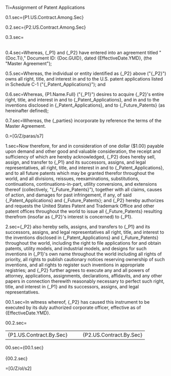 Ti=Assignment of Patent Applications

0.1.sec={P1.US.Contract.Among.Sec}	

0.2.sec={P2.US.Contract.Among.Sec}

0.3.sec=<br><br>

0.4.sec=Whereas, {_P1} and {_P2} have entered into an agreement titled "{Doc.Ti}," Document ID: {Doc.GUID}, dated {EffectiveDate.YMD}, (the "Master Agreement");

0.5.sec=Whereas, the individual or entity identified as {_P2} above ("{_P2}") owns all right, title, and interest in and to the U.S. patent applications listed in Schedule C-1 ("{_Patent_Applications}"); and

0.6.sec=Whereas, {P1.Name.Full} ("{_P1}") desires to acquire {_P2}'s entire right, title, and interest in and to {_Patent_Applications}, and in and to the inventions disclosed in {_Patent_Applications}, and to {_Future_Patents} (as hereinafter defined);

0.7.sec=Whereas, the {_parties} incorporate by reference the terms of the Master Agreement.

0.=[G/Z/paras/s7]


1.sec=Now therefore, for and in consideration of one dollar ($1.00) payable upon demand and other good and valuable consideration, the receipt and sufficiency of which are hereby acknowledged, {_P2} does hereby sell, assign, and transfer to {_P1} and its successors, assigns, and legal representatives, all right, title, and interest in and to {_Patent_Applications}, and to all future patents which may be granted therefor throughout the world, and all divisions, reissues, reexaminations, substitutions, continuations, continuations-in-part, utility conversions, and extensions thereof (collectively, "{_Future_Patents}"), together with all claims, causes of action, and damages for past infringement, if any, of said {_Patent_Applications} and {_Future_Patents}; and {_P2} hereby authorizes and requests the United States Patent and Trademark Office and other patent offices throughout the world to issue all {_Future_Patents} resulting therefrom (insofar as {_P2}'s interest is concerned) to {_P1}.

2.sec={_P2} also hereby sells, assigns, and transfers to {_P1} and its successors, assigns, and legal representatives all right, title, and interest to the inventions disclosed in {_Patent_Applications} and {_Future_Patents} throughout the world, including the right to file applications for and obtain patents, utility models, and industrial models, and designs for such inventions in {_P1}'s own name throughout the world including all rights of priority, all rights to publish cautionary notices reserving ownership of such inventions, and all rights to register such inventions in appropriate registries; and {_P2} further agrees to execute any and all powers of attorney, applications, assignments, declarations, affidavits, and any other papers in connection therewith reasonably necessary to perfect such right, title, and interest in {_P1} and its successors, assigns, and legal representatives.
 
00.1.sec=In witness whereof, {_P2} has caused this instrument to be executed by its duly authorized corporate officer, effective as of {EffectiveDate.YMD}.

00.2.sec=<table border="0"><tr><td>{P1.US.Contract.By.Sec}</td><td> &emsp; </td><td>{P2.US.Contract.By.Sec}</td></tr></table>

00.sec={00.1.sec}<br><br>{00.2.sec}

=[G/Z/ol/s2]
